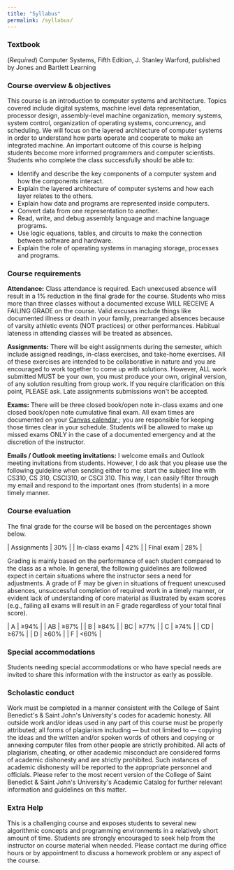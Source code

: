 ```yaml
---
title: "Syllabus"
permalink: /syllabus/
---
```


### Textbook
(*Required*) Computer Systems, Fifth Edition, J. Stanley Warford, published by
Jones and Bartlett Learning

### Course overview & objectives
This course is an introduction to computer systems and architecture. Topics
covered include digital systems, machine level data representation, processor
design, assembly-level machine organization, memory systems, system control,
organization of operating systems, concurrency, and scheduling. We will focus on
the layered architecture of computer systems in order to understand how parts
operate and cooperate to make an integrated machine. An important outcome of
this course is helping students become more informed programmers and computer
scientists. Students who complete the class successfully should be able to:
* Identify and describe the key components of a computer system and how the
  components interact. 
* Explain the layered architecture of computer systems and how each layer
  relates to the others. 
* Explain how data and programs are represented inside computers. 
* Convert data from one representation to another. 
* Read, write, and debug assembly language and machine language programs. 
* Use logic equations, tables, and circuits to make the connection between
  software and hardware. 
* Explain the role of operating systems in managing storage, processes and
  programs.

### Course requirements
**Attendance:** Class attendance is required. Each unexcused absence will result
in a 1% reduction in the final grade for the course. Students who miss more than
three classes without a documented excuse WILL RECEIVE A FAILING GRADE on the
course. Valid excuses include things like documented illness or death in your
family, prearranged absences because of varsity athletic events (NOT practices)
or other performances. Habitual lateness in attending classes will be treated as
absences. 

**Assignments:** There will be eight assignments during the semester, which
include assigned readings, in-class exercises, and take-home exercises. All of
these exercises are intended to be collaborative in nature and you are
encouraged to work together to come up with solutions. However, ALL work
submitted MUST be your own, you must produce your own, original version, of any
solution resulting from group work. If you require clarification on this point,
PLEASE ask. Late assignments submissions won't be accepted.

**Exams:** There will be three closed book/open note in-class exams and one
closed book/open note cumulative final exam. All exam times are documented on
your <a href="https://csbsju.instructure.com/calendar">Canvas calendar <span
class="fa fa-external-link" aria-hidden="true"></span></a>; you are responsible
for keeping those times clear in your schedule. Students will be allowed to make
up missed exams ONLY in the case of a documented emergency and at the discretion
of the instructor.

**Emails / Outlook meeting invitations:** I welcome emails and Outlook meeting
invitations from students. However, I do ask that you please use the following
guideline when sending either to me: start the subject line with CS310, CS 310,
CSCI310, or CSCI 310. This way, I can easily filter through my email and respond
to the important ones (from students) in a more timely manner.

### Course evaluation
The final grade for the course will be based on the percentages shown below.

| Assignments    | 30% |
| In-class exams | 42% |
| Final exam     | 28% |

Grading is mainly based on the performance of each student compared to the class
as a whole. In general, the following guidelines are followed expect in certain
situations where the instructor sees a need for adjustments. A grade of F may be
given in situations of frequent unexcused absences, unsuccessful completion of
required work in a timely manner, or evident lack of understanding of core
material as illustrated by exam scores (e.g., failing all exams will result in
an F grade regardless of your total final score).

| A  | &ge;94% |
| AB | &ge;87% |
| B  | &ge;84% |
| BC | &ge;77% |
| C  | &ge;74% |
| CD | &ge;67% |
| D  | &ge;60% |
| F  | &lt;60% |

### Special accommodations
Students needing special accommodations or who have special needs are invited to
share this information with the instructor as early as possible.

### Scholastic conduct
Work must be completed in a manner consistent with the College of Saint
Benedict's & Saint John's University's codes for academic honesty. All outside
work and/or ideas used in any part of this course must be properly attributed;
all forms of plagiarism including — but not limited to — copying the ideas and
the written and/or spoken words of others and copying or annexing computer files
from other people are strictly prohibited. All acts of plagiarism, cheating, or
other academic misconduct are considered forms of academic dishonesty and are
strictly prohibited. Such instances of academic dishonesty will be reported to
the appropriate personnel and officials. Please refer to the most recent version
of the College of Saint Benedict & Saint John's University's Academic Catalog
for further relevant information and guidelines on this matter.

### Extra Help
This is a challenging course and exposes students to several new algorithmic
concepts and programming environments in a relatively short amount of time.
Students are strongly encouraged to seek help from the instructor on course
material when needed. Please contact me during office hours or by appointment to
discuss a homework problem or any aspect of the course.
